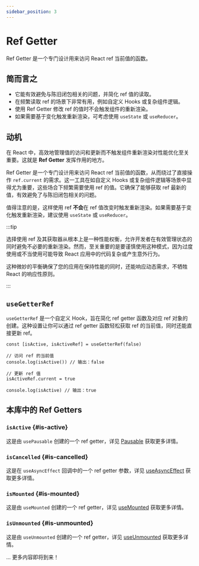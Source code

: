 ```yaml
---
sidebar_position: 3
---
```


# Ref Getter

Ref Getter 是一个专门设计用来访问 React ref 当前值的函数。

## 简而言之

- 它能有效避免与陈旧闭包相关的问题，并简化 ref 值的读取。
- 在频繁读取 ref 的场景下非常有用，例如自定义 Hooks 或复杂组件逻辑。
- 使用 Ref Getter 修改 ref 的值时不会触发组件的重新渲染。
- 如果需要基于变化触发重新渲染，可考虑使用 `useState` 或 `useReducer`。

## 动机

在 React 中，高效地管理值的访问和更新而不触发组件重新渲染对性能优化至关重要。这就是 **Ref Getter** 发挥作用的地方。

Ref Getter 是一个专门设计用来访问 React ref 当前值的函数，从而绕过了直接操作 `ref.current` 的需求。这一工具在如自定义 Hooks 或复杂组件逻辑等场景中显得尤为重要，这些场合下频繁需要使用 ref 的值。它确保了能够获取 ref 最新的值，有效避免了与陈旧闭包相关的问题。

值得注意的是，这样使用 ref **不会**在 ref 值改变时触发重新渲染。如果需要基于变化触发重新渲染，建议使用 `useState` 或 `useReducer`。

:::tip

选择使用 ref 及其获取器从根本上是一种性能权衡，允许开发者在有效管理状态的同时避免不必要的重新渲染。然而，至关重要的是要谨慎使用这种模式，因为过度使用或不当使用可能导致 React 应用中的代码复杂或产生意外行为。

这种微妙的平衡确保了您的应用在保持性能的同时，还能响应动态需求，不牺牲 React 的响应性原则。

:::

## `useGetterRef`

`useGetterRef` 是一个自定义 Hook，旨在简化 ref getter 函数及对应 ref 对象的创建。这种设置让你可以通过 ref getter 函数轻松获取 ref 的当前值，同时还能直接更新 ref。

```tsx
const [isActive, isActiveRef] = useGetterRef(false)

// 访问 ref 的当前值
console.log(isActive()) // 输出：false

// 更新 ref 值
isActiveRef.current = true

console.log(isActive) // 输出：true
```

## 本库中的 Ref Getters

### `isActive` {#is-active}

这是由 `usePausable` 创建的一个 ref getter，详见 [Pausable](/docs/features/pausable) 获取更多详情。

### `isCancelled` {#is-cancelled}

这是在 `useAsyncEffect` 回调中的一个 ref getter 参数，详见 [useAsyncEffect](/reference/use-async-effect) 获取更多详情。

### `isMounted` {#is-mounted}

这是由 `useMounted` 创建的一个 ref getter，详见 [useMounted](/reference/use-mounted) 获取更多详情。

### `isUnmounted` {#is-unmounted}

这是由 `useUnmounted` 创建的一个 ref getter，详见 [useUnmounted](/reference/use-unmounted) 获取更多详情。

... 更多内容即将到来！

